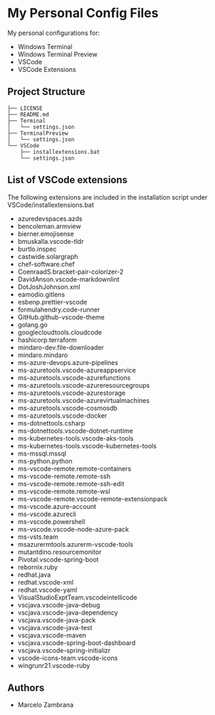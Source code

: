 # My Personal Config Files

My personal configurations for:

- Windows Terminal
- Windows Terminal Preview
- VSCode
- VSCode Extensions

## Project Structure

```ssh
├── LICENSE
├── README.md
├── Terminal
│   └── settings.json
├── TerminalPreview
│   └── settings.json
└── VSCode
    ├── installextensions.bat
    └── settings.json
```

## List of VSCode extensions

The following extensions are included in the installation script under VSCode/installextensions.bat

- azuredevspaces.azds
- bencoleman.armview
- bierner.emojisense
- bmuskalla.vscode-tldr
- burtlo.inspec
- castwide.solargraph
- chef-software.chef
- CoenraadS.bracket-pair-colorizer-2
- DavidAnson.vscode-markdownlint
- DotJoshJohnson.xml
- eamodio.gitlens
- esbenp.prettier-vscode
- formulahendry.code-runner
- GitHub.github-vscode-theme
- golang.go
- googlecloudtools.cloudcode
- hashicorp.terraform
- mindaro-dev.file-downloader
- mindaro.mindaro
- ms-azure-devops.azure-pipelines
- ms-azuretools.vscode-azureappservice
- ms-azuretools.vscode-azurefunctions
- ms-azuretools.vscode-azureresourcegroups
- ms-azuretools.vscode-azurestorage
- ms-azuretools.vscode-azurevirtualmachines
- ms-azuretools.vscode-cosmosdb
- ms-azuretools.vscode-docker
- ms-dotnettools.csharp
- ms-dotnettools.vscode-dotnet-runtime
- ms-kubernetes-tools.vscode-aks-tools
- ms-kubernetes-tools.vscode-kubernetes-tools
- ms-mssql.mssql
- ms-python.python
- ms-vscode-remote.remote-containers
- ms-vscode-remote.remote-ssh
- ms-vscode-remote.remote-ssh-edit
- ms-vscode-remote.remote-wsl
- ms-vscode-remote.vscode-remote-extensionpack
- ms-vscode.azure-account
- ms-vscode.azurecli
- ms-vscode.powershell
- ms-vscode.vscode-node-azure-pack
- ms-vsts.team
- msazurermtools.azurerm-vscode-tools
- mutantdino.resourcemonitor
- Pivotal.vscode-spring-boot
- rebornix.ruby
- redhat.java
- redhat.vscode-xml
- redhat.vscode-yaml
- VisualStudioExptTeam.vscodeintellicode
- vscjava.vscode-java-debug
- vscjava.vscode-java-dependency
- vscjava.vscode-java-pack
- vscjava.vscode-java-test
- vscjava.vscode-maven
- vscjava.vscode-spring-boot-dashboard
- vscjava.vscode-spring-initializr
- vscode-icons-team.vscode-icons
- wingrunr21.vscode-ruby

## Authors

- Marcelo Zambrana

